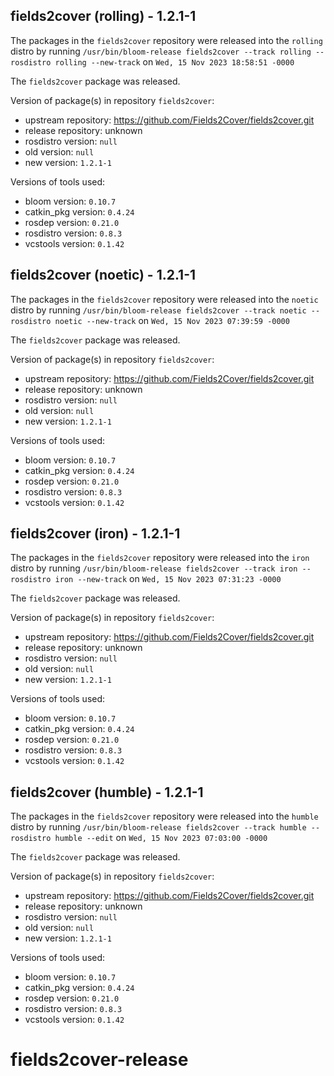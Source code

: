 ## fields2cover (rolling) - 1.2.1-1

The packages in the `fields2cover` repository were released into the `rolling` distro by running `/usr/bin/bloom-release fields2cover --track rolling --rosdistro rolling --new-track` on `Wed, 15 Nov 2023 18:58:51 -0000`

The `fields2cover` package was released.

Version of package(s) in repository `fields2cover`:

- upstream repository: https://github.com/Fields2Cover/fields2cover.git
- release repository: unknown
- rosdistro version: `null`
- old version: `null`
- new version: `1.2.1-1`

Versions of tools used:

- bloom version: `0.10.7`
- catkin_pkg version: `0.4.24`
- rosdep version: `0.21.0`
- rosdistro version: `0.8.3`
- vcstools version: `0.1.42`


## fields2cover (noetic) - 1.2.1-1

The packages in the `fields2cover` repository were released into the `noetic` distro by running `/usr/bin/bloom-release fields2cover --track noetic --rosdistro noetic --new-track` on `Wed, 15 Nov 2023 07:39:59 -0000`

The `fields2cover` package was released.

Version of package(s) in repository `fields2cover`:

- upstream repository: https://github.com/Fields2Cover/fields2cover.git
- release repository: unknown
- rosdistro version: `null`
- old version: `null`
- new version: `1.2.1-1`

Versions of tools used:

- bloom version: `0.10.7`
- catkin_pkg version: `0.4.24`
- rosdep version: `0.21.0`
- rosdistro version: `0.8.3`
- vcstools version: `0.1.42`


## fields2cover (iron) - 1.2.1-1

The packages in the `fields2cover` repository were released into the `iron` distro by running `/usr/bin/bloom-release fields2cover --track iron --rosdistro iron --new-track` on `Wed, 15 Nov 2023 07:31:23 -0000`

The `fields2cover` package was released.

Version of package(s) in repository `fields2cover`:

- upstream repository: https://github.com/Fields2Cover/fields2cover.git
- release repository: unknown
- rosdistro version: `null`
- old version: `null`
- new version: `1.2.1-1`

Versions of tools used:

- bloom version: `0.10.7`
- catkin_pkg version: `0.4.24`
- rosdep version: `0.21.0`
- rosdistro version: `0.8.3`
- vcstools version: `0.1.42`


## fields2cover (humble) - 1.2.1-1

The packages in the `fields2cover` repository were released into the `humble` distro by running `/usr/bin/bloom-release fields2cover --track humble --rosdistro humble --edit` on `Wed, 15 Nov 2023 07:03:00 -0000`

The `fields2cover` package was released.

Version of package(s) in repository `fields2cover`:

- upstream repository: https://github.com/Fields2Cover/fields2cover.git
- release repository: unknown
- rosdistro version: `null`
- old version: `null`
- new version: `1.2.1-1`

Versions of tools used:

- bloom version: `0.10.7`
- catkin_pkg version: `0.4.24`
- rosdep version: `0.21.0`
- rosdistro version: `0.8.3`
- vcstools version: `0.1.42`


# fields2cover-release
